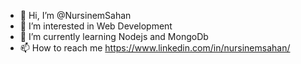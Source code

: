 - 👋 Hi, I’m @NursinemSahan
- 👀 I’m interested in Web Development
- 🌱 I’m currently learning Nodejs and MongoDb
- 📫 How to reach me https://www.linkedin.com/in/nursinemsahan/

<!---
NursinemSahan/NursinemSahan is a ✨ special ✨ repository because its `README.md` (this file) appears on your GitHub profile.
You can click the Preview link to take a look at your changes.
--->

